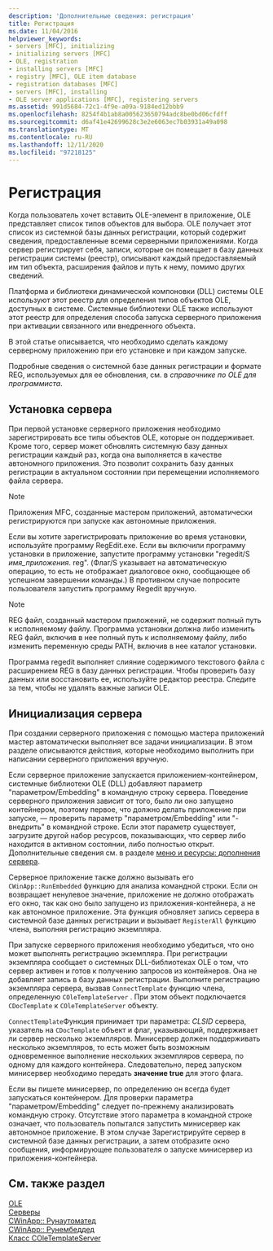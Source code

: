 ```yaml
---
description: 'Дополнительные сведения: регистрация'
title: Регистрация
ms.date: 11/04/2016
helpviewer_keywords:
- servers [MFC], initializing
- initializing servers [MFC]
- OLE, registration
- installing servers [MFC]
- registry [MFC], OLE item database
- registration databases [MFC]
- servers [MFC], installing
- OLE server applications [MFC], registering servers
ms.assetid: 991d5684-72c1-4f9e-a09a-9184ed12bbb9
ms.openlocfilehash: 8254f4b1ab8a005623650794adc8be0bd06cfdff
ms.sourcegitcommit: d6af41e42699628c3e2e6063ec7b03931a49a098
ms.translationtype: MT
ms.contentlocale: ru-RU
ms.lasthandoff: 12/11/2020
ms.locfileid: "97218125"
---
```

# <a name="registration"></a>Регистрация

Когда пользователь хочет вставить OLE-элемент в приложение, OLE представляет список типов объектов для выбора. OLE получает этот список из системной базы данных регистрации, который содержит сведения, предоставленные всеми серверными приложениями. Когда сервер регистрирует себя, записи, которые он помещает в базу данных регистрации системы (реестр), описывают каждый предоставляемый им тип объекта, расширения файлов и путь к нему, помимо других сведений.

Платформа и библиотеки динамической компоновки (DLL) системы OLE используют этот реестр для определения типов объектов OLE, доступных в системе. Системные библиотеки OLE также используют этот реестр для определения способа запуска серверного приложения при активации связанного или внедренного объекта.

В этой статье описывается, что необходимо сделать каждому серверному приложению при его установке и при каждом запуске.

Подробные сведения о системной базе данных регистрации и формате REG, используемых для ее обновления, см. в *справочнике по OLE для программиста*.

## <a name="server-installation"></a><a name="_core_server_installation"></a> Установка сервера

При первой установке серверного приложения необходимо зарегистрировать все типы объектов OLE, которые он поддерживает. Кроме того, сервер может обновлять системную базу данных регистрации каждый раз, когда она выполняется в качестве автономного приложения. Это позволит сохранить базу данных регистрации в актуальном состоянии при перемещении исполняемого файла сервера.

> [!NOTE]
> Приложения MFC, созданные мастером приложений, автоматически регистрируются при запуске как автономные приложения.

Если вы хотите зарегистрировать приложение во время установки, используйте программу RegEdit.exe. Если вы включили программу установки в приложение, запустите программу установки "regedit/S *имя_приложения*. reg". (Флаг/S указывает на автоматическую операцию, то есть не отображает диалоговое окно, сообщающее об успешном завершении команды.) В противном случае попросите пользователя запустить программу Regedit вручную.

> [!NOTE]
> REG файл, созданный мастером приложений, не содержит полный путь к исполняемому файлу. Программа установки должна либо изменить REG файл, включив в нее полный путь к исполняемому файлу, либо изменить переменную среды PATH, включив в нее каталог установки.

Программа regedit выполняет слияние содержимого текстового файла с расширением REG в базу данных регистрации. Чтобы проверить базу данных или восстановить ее, используйте редактор реестра. Следите за тем, чтобы не удалять важные записи OLE.

## <a name="server-initialization"></a><a name="_core_server_initialization"></a> Инициализация сервера

При создании серверного приложения с помощью мастера приложений мастер автоматически выполняет все задачи инициализации. В этом разделе описываются действия, которые необходимо выполнить при написании серверного приложения вручную.

Если серверное приложение запускается приложением-контейнером, системные библиотеки OLE (DLL) добавляют параметр "параметром/Embedding" в командную строку сервера. Поведение серверного приложения зависит от того, было ли оно запущено контейнером, поэтому первое, что должно делать приложение при запуске, — проверить параметр "параметром/Embedding" или "-внедрить" в командной строке. Если этот параметр существует, загрузите другой набор ресурсов, показывающих, что сервер либо находится в активном состоянии, либо полностью открыт. Дополнительные сведения см. в разделе [меню и ресурсы: дополнения сервера](../mfc/menus-and-resources-server-additions.md).

Серверное приложение также должно вызывать его `CWinApp::RunEmbedded` функцию для анализа командной строки. Если он возвращает ненулевое значение, приложение не должно отображать его окно, так как оно было запущено из приложения-контейнера, а не как автономное приложение. Эта функция обновляет запись сервера в системной базе данных регистрации и вызывает `RegisterAll` функцию члена, выполняя регистрацию экземпляра.

При запуске серверного приложения необходимо убедиться, что оно может выполнять регистрацию экземпляра. При регистрации экземпляра сообщает о системных DLL-библиотеках OLE о том, что сервер активен и готов к получению запросов из контейнеров. Она не добавляет запись в базу данных регистрации. Выполните регистрацию экземпляра сервера, вызвав `ConnectTemplate` функцию члена, определенную `COleTemplateServer` . При этом объект подключается `CDocTemplate` к `COleTemplateServer` объекту.

`ConnectTemplate`Функция принимает три параметра: *CLSID* сервера, указатель на `CDocTemplate` объект и флаг, указывающий, поддерживает ли сервер несколько экземпляров. Минисервер должен поддерживать несколько экземпляров, то есть может быть возможным одновременное выполнение нескольких экземпляров сервера, по одному для каждого контейнера. Следовательно, перед запуском минисервер необходимо передать **значение true** для этого флага.

Если вы пишете минисервер, по определению он всегда будет запускаться контейнером. Для проверки параметра "параметром/Embedding" следует по-прежнему анализировать командную строку. Отсутствие этого параметра в командной строке означает, что пользователь попытался запустить минисервер как автономное приложение. В этом случае Зарегистрируйте сервер в системной базе данных регистрации, а затем отобразите окно сообщения, информирующее пользователя о запуске минисервер из приложения-контейнера.

## <a name="see-also"></a>См. также раздел

[OLE](../mfc/ole-in-mfc.md)<br/>
[Серверы](../mfc/servers.md)<br/>
[CWinApp:: Рунаутоматед](../mfc/reference/cwinapp-class.md#runautomated)<br/>
[CWinApp:: Рунембеддед](../mfc/reference/cwinapp-class.md#runembedded)<br/>
[Класс COleTemplateServer](../mfc/reference/coletemplateserver-class.md)
